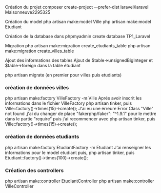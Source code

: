 Création du projet
composer create-project --prefer-dist laravel/laravel Maisonneuve2295325

Création du model
php artisan make:model Ville
php artisan make:model Etudiant

Création de la database dans phpmyadmin
create database TP1_Laravel

Migration
php artisan make:migration create_etudiants_table
php artisan make:migration create_villes_table

Ajout des informations des tables
Ajout de $table->unsignedBigInteger et $table->foreign dans la table étudiant

php artisan migrate (en premier pour villes puis etudiants)

### création de données villes

php artisan make:factory VilleFactory -m Ville
Après avoir inscrit les informations dans le fichier VilleFactory
php artisan tinker, puis Ville::factory()->times(15)->create();
J'ai eu une érreure Error Class "Ville" not found ,j'ai du changer de place "fakerphp/faker": "^1.9.1" pour le mettre dans le partie "require"
puis j'ai recommencer avec
php artisan tinker, puis Ville::factory()->times(15)->create();

### création de données etudiants

php artisan make:factory EtudiantFactory -m Etudiant
J'ai renseigner les informations pour le model etudiant puis,
php artisan tinker, puis Etudiant::factory()->times(100)->create();

### Création des controllers

php artisan make:controller EtudiantController
php artisan make:controller VilleController
